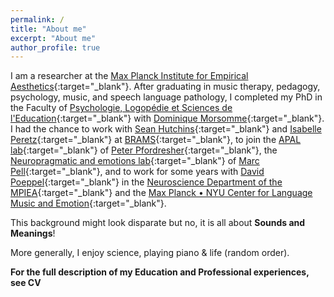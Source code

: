 ```yaml
---
permalink: /
title: "About me"
excerpt: "About me"
author_profile: true
---
```

<!--
About me
======
-->

I am a researcher at the [Max Planck Institute for Empirical Aesthetics](https://www.aesthetics.mpg.de/){:target="_blank"}. After graduating in music therapy, pedagogy, psychology, music, and speech language pathology, I completed my PhD in the Faculty of [Psychologie, Logopédie et Sciences de l'Education](https://www.fplse.uliege.be/cms/c_4037467/en/faculte-de-psychologie-logo-et-sc-de-l-education){:target="_blank"} with [Dominique Morsomme](https://www.fplse.uliege.be/cms/c_4037487/fr/psy-repertoire?uid=U210260){:target="_blank"}. I had the chance to work with [Sean Hutchins](https://scholar.google.com/citations?hl=de&user=urefqeoAAAAJ){:target="_blank"} and [Isabelle Peretz](https://scholar.google.com/citations?hl=de&user=nQyfzPoAAAAJ){:target="_blank"} at [BRAMS](https://brams.org/){:target="_blank"}, to join the [APAL lab](https://ubwp.buffalo.edu/apal-pfordresher/){:target="_blank"} of [Peter Pfordresher](https://scholar.google.com/citations?user=IK_ZAcYAAAAJ&hl=de){:target="_blank"}, the [Neuropragmatic and emotions lab](]https://www.mcgill.ca/pell_lab/){:target="_blank"} of [Marc Pell](https://scholar.google.com/citations?hl=de&user=gKZxfasAAAAJ){:target="_blank"}, and to work for some years with [David Poeppel](https://scholar.google.com/citations?hl=de&user=9EyT1mYAAAAJ){:target="_blank"} in the [Neuroscience Department of the MPIEA](https://www.aesthetics.mpg.de/en/research/former-departments/department-of-neuroscience.html){:target="_blank"} and the [Max Planck • NYU Center for Language Music and Emotion](https://clame.nyu.edu/){:target="_blank"}.

This background might look disparate but no, it is all about **Sounds and Meanings**!

More generally, I enjoy science, playing piano & life (random order).

**For the full description of my Education and Professional experiences, see CV**

<!--

Education
======
**2013**: Ph.D, [Department of Psychology and Education (section: Speech Therapy)](https://www.fplse.uliege.be/cms/c_4037467/en/faculte-de-psychologie-logo-et-sc-de-l-education){:target="_blank"}, University of Liège (Belgium)
: Dissertation title: Evaluation of singing voice accuracy in a melodic context
: Committee: Steve Majerus, Régine Kolinsky, Nathalie Henrich, Irène Deliège, Dominique Morsomme

: Field: Cognitive psychology, Speech therapy, Music.

**2007 – 2009**: Master in speech therapy at the University of Brussels, Highest distinction, ULB (Belgium)<br />
**2005 – 2007**: Bachelor in speech therapy at the University of Brussels, ULB (Belgium)<br />
**2006 – 2010**: Bachelor in music (piano) at the Royal Conservatory of Mons (Belgium)<br />
**2003 – 2005**: Bachelor in psychology at the University of Toulouse, le Mirail (France)<br />
**2002 – 2004**: Bachelor in pedagogy at the University of Toulouse, le Mirail (France)<br />
**2009 – 2003**: University degree in music therapy at University of Montpellier, Paul-Valery (France)<br />
**1999**: Baccalauréat (scientific section) at lycée Foch, Rodez (France)


Professional experience
======
coming soon

-->
